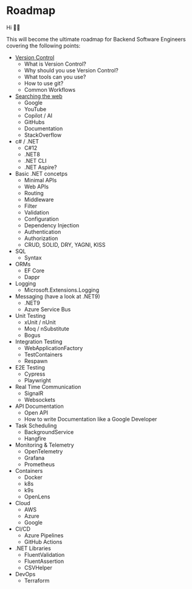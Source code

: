 # Roadmap

Hi 👋🏽

This will become the ultimate roadmap for Backend Software Engineers covering the following points:

- [Version Control](https://github.com/Suneeh/Roadmap/blob/main/Readme/1_VersionControl.md)
  - What is Version Control?
  - Why should you use Version Control?
  - What tools can you use?
  - How to use git?
  - Common Workflows
- [Searching the web](https://github.com/Suneeh/Roadmap/blob/main/Readme/2_Search.md)
  - Google
  - YouTube
  - Copilot / AI
  - GitHubs
  - Documentation
  - StackOverflow
- c# / .NET
  - C#12
  - .NET8
  - .NET CLI
  - .NET Aspire?
- Basic .NET concetps
  - Minimal APIs
  - Web APIs
  - Routing
  - Middleware
  - Filter
  - Validation
  - Configuration
  - Dependency Injection
  - Authentication
  - Authorization
  - CRUD, SOLID, DRY, YAGNI, KISS
- SQL
  - Syntax
- ORMs
  - EF Core
  - Dappr
- Logging
  - Microsoft.Extensions.Logging
- Messaging (have a look at .NET9)
  - .NET9
  - Azure Service Bus
- Unit Testing
  - xUnit / nUnit
  - Moq / nSubstitute
  - Bogus
- Integration Testing
  - WebApplicationFactory
  - TestContainers
  - Respawn
- E2E Testing
  - Cypress
  - Playwright
- Real Time Communication
  - SignalR
  - Websockets
- API Documentation
  - Open API
  - How to write Documentation like a Google Developer
- Task Scheduling
  - BackgroundService
  - Hangfire
- Monitoring & Telemetry
  - OpenTelemetry
  - Grafana
  - Prometheus
- Containers
  - Docker
  - k8s
  - k9s
  - OpenLens
- Cloud
  - AWS
  - Azure
  - Google
- CI/CD
  - Azure Pipelines
  - GitHub Actions
- .NET Libraries
  - FluentValidation
  - FluentAssertion
  - CSVHelper
- DevOps
  - Terraform
